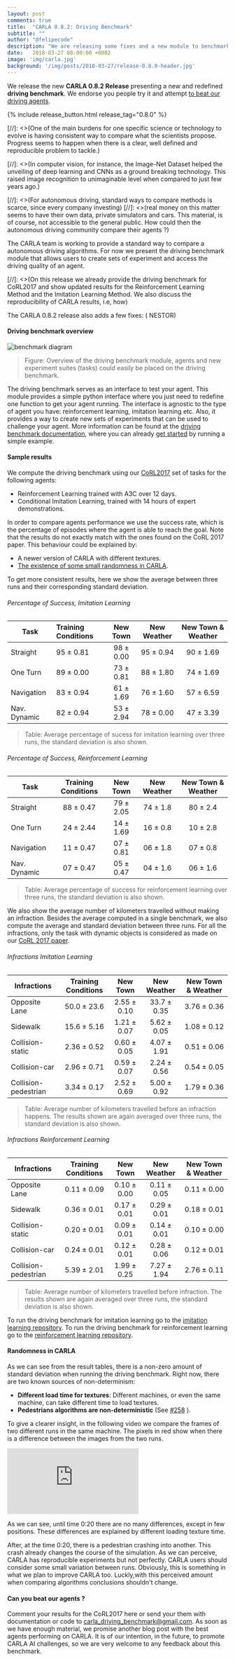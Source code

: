 ```yaml
---
layout: post
comments: true
title:  "CARLA 0.8.2: Driving Benchmark"
subtitle: ""
author: "@felipecode"
description: "We are releasing some fixes and a new module to benchmark agents."
date:   2018-03-27 08:00:00 +0002
image: 'img/carla.jpg'
background: '/img/posts/2018-03-27/release-0.8.0-header.jpg'
---
```


We release the new  **CARLA 0.8.2 Release** presenting a
new and redefined **driving benchmark**. We endorse you people try it and attempt [to beat our driving agents](#can-you-beat-our-agents-).


<!-- Get release button -->

{% include release_button.html release_tag="0.8.0" %}



[//]: <>(One of the main burdens for one specific science or  technology to evolve is having consistent way to compare what  the scientists propose. Progress seems to happen when there is a clear, well defined and reproducible problem to tackle.)

[//]: <>(In computer vision, for instance, the Image-Net Dataset  helped the unveiling of deep learning and CNNs as  a ground breaking technology. This raised image recognition to unimaginable level when compared to just few years ago.)

[//]: <>(For autonomous driving, standard ways to compare methods is scarce, since every company investing)
[//]: <>(real money on this matter seems to have their own data, private simulators and cars. This material, is of course, not accessible to the general public. How could then the autonomous driving community compare their agents ?)


The CARLA team is working to provide a standard way  to compare a autonomous driving algorithms.
For now we present the driving benchmark module that allows users to create sets of experiment and access the driving quality of an agent.

[//]: <>(On this release we already provide the driving benchmark for CoRL2017 and show updated results for the Reinforcement Learning Method and the Imitation Learning Method. We also discuss the reproducibility of CARLA results, i.e, how)

The CARLA 0.8.2 release also adds a few fixes: ( NESTOR)


#### Driving benchmark overview


![benchmark diagram](/img/posts/2018-04-15/benchmark_diagram_small.png)

> Figure: Overview of the driving benchmark module, agents and new experiment suites (tasks) could easily be placed on the driving benchmark.

The driving benchmark serves as an interface to test your agent.
This module provides a simple python interface where you just need to redefine one function to get your agent
running. The interface is agnostic to the type of agent you have: reinforcement learning, imitation learning etc.
Also, it provides a way to create new sets of experiments that can be used to challenge your agent.
More information can be found at the [driving benchmark documentation](), where you can
already [get started]() by running a simple example.


#### Sample results

We compute the driving benchmark using our [CoRL2017](http://proceedings.mlr.press/v78/dosovitskiy17a/dosovitskiy17a.pdf)
set of tasks for the following agents:

  * Reinforcement Learning trained with A3C over 12 days.
  * Conditional Imitation Learning, trained with 14 hours of expert demonstrations.

In order to compare agents performance we use the success rate,
which is the percentage of episodes where the agent is able to reach the goal.
Note that the results do not exactly match with the ones found
on the CoRL 2017 paper. This behaviour could be explained by:

* A newer version of CARLA with different textures.
* [The existence of some small randomness in CARLA](#randomness-in-carla).

To get more consistent results, here we show the average between three
runs and their corresponding standard deviation.


###### Percentage of Success, Imitation Learning

Task          | Training Conditions | New Town | New Weather     | New Town & Weather
--------------|:------------------- |:--------:|:---------------:| :----:
Straight      | 95 ± 0.81           | 98 ± 0.00| 95 ± 0.94       | 90 ± 1.69
One Turn      | 89 ± 0.00           | 73 ± 0.81| 88 ± 1.80       | 74 ± 1.69
Navigation    | 83 ± 0.94           | 61 ± 1.69| 76 ± 1.60       | 57 ± 6.59
Nav. Dynamic  | 82 ± 0.94           | 53 ± 2.94| 78 ± 0.00       | 47 ± 3.39

> Table: Average percentage of sucess for imitation learning over three runs, the standard deviation is also shown.

###### Percentage of Success, Reinforcement Learning

Task          | Training Conditions | New Town  | New Weather     | New Town & Weather
--------------|:-------------------:|:---------:|:---------------:| :-------------:
Straight      | 88 ± 0.47           | 79 ± 2.05 | 74 ± 1.8        | 80 ± 2.4
One Turn      | 24 ± 2.44           | 14 ± 1.69 | 16 ± 0.8        | 10 ± 2.8
Navigation    | 11 ± 0.47           | 07 ± 0.81 | 06 ± 1.8        | 07 ± 0.8
Nav. Dynamic  | 07 ± 0.47           | 05 ± 0.47 | 04 ± 1.6        | 06 ± 1.6

> Table: Average percentage of success for reinforcement learning over three runs, the standard deviation is also shown.

We also show the average number of kilometers travelled without making an infraction.
Besides the average computed in a single benchmark, we also compute the average and standard deviation between three runs.
For all the infractions, only the task with dynamic objects is considered as made on our [CoRL 2017 paper](proceedings.mlr.press/v78/dosovitskiy17a/dosovitskiy17a.pdf).

###### Infractions Imitation Learning

Infractions                | Training Conditions | New Town   | New Weather     | New Town & Weather
--------------             |:-------------------:|:----------:|:---------------:| :----:
Opposite Lane              | 50.0 ± 23.6         | 2.55 ± 0.10| 33.7 ± 0.35     | 3.76 ± 0.36
Sidewalk                   | 15.6 ± 5.16         | 1.21 ± 0.07| 5.62 ± 0.05     | 1.08 ± 0.12
Collision-static           | 2.36 ± 0.52         | 0.60 ± 0.05| 4.07 ± 1.91     | 0.51 ± 0.06
Collision-car              | 2.96 ± 0.71         | 0.59 ± 0.07| 2.24 ± 0.56     | 0.54 ± 0.05
Collision-pedestrian       | 3.34 ± 0.17         | 2.52 ± 0.69| 5.00 ± 0.92     | 1.79 ± 0.36

> Table: Average number of kilometers travelled before an infraction happens.
The results shown are again averaged over three runs, the standard deviation is also shown.


###### Infractions Reinforcement Learning

Infractions                | Training Conditions | New Town   | New Weather     | New Town & Weather
--------------             |:-------------------:|:----------:|:---------------:| :----:
Opposite Lane              | 0.11 ± 0.09         | 0.10 ± 0.00| 0.11 ± 0.05     | 0.11 ± 0.00
Sidewalk                   | 0.36 ± 0.01         | 0.17 ± 0.01| 0.29 ± 0.01     | 0.18 ± 0.01
Collision-static           | 0.20 ± 0.01         | 0.09 ± 0.01| 0.14 ± 0.01     | 0.10 ± 0.00
Collision-car              | 0.24 ± 0.01         | 0.12 ± 0.01| 0.28 ± 0.06     | 0.12 ± 0.01
Collision-pedestrian       | 5.39 ± 2.01         | 1.99 ± 0.25| 7.27 ± 1.94     | 2.76 ± 0.11

> Table: Average number of kilometers travelled before infraction. The results shown are again averaged over three runs, the standard deviation is also shown.


To run the driving benchmark for imitation learning go to the [imitation learning repository](https://github.com/carla-simulator/imitation-learning).
To run the driving benchmark for reinforcement learning go to the [reinforcement learning repository](https://github.com/carla-simulator/imitation-learning).

#### Randomness in CARLA

As we can see from the result tables, there is a non-zero amount of standard deviation
when running the driving benchmark.
 Right now, there are two known sources of non-determinism:

* **Different load time for textures**: Different machines, or even the same machine, can take different time to load textures.
* **Pedestrians algorithms are non-deterministic** (See  [#258](https://github.com/carla-simulator/carla/issues/258) ).

To give a clearer insight, in the following video we compare the frames of two different runs in the same machine.
The pixels in red show when there is a difference between the images from the two runs.

<div class="intrinsic-container intrinsic-container-16x9">
  <iframe src="https://www.youtube.com/embed/6uCbRHj3ojo?feature=oembed&vq=hd720" frameborder="0" gesture="media" allowfullscreen="" class="fluidvids-item" data-fluidvids="loaded"></iframe>
</div>

As we can see, until time 0:20 there are no many differences,
except in few positions. These differences are explained by different
loading texture time.

After, at the time 0:20, there is a pedestrian crashing into another.
This crash already changes the course of the simulation.
As we can perceive, CARLA has reproducible experiments
but not perfectly. CARLA users should consider some small variation
between runs. Obviously, this is something in what we plan to improve CARLA too.
Luckly,with this perceived amount when comparing algorithms conclusions shouldn't change.

#### Can you beat our agents ?


Comment your results for the CoRL2017 here or send your them with documentation or code to carla_driving_benchmark@gmail.com.
 As soon as we have enough material, we promise another blog post with the best agents performing on CARLA.
 It is of our intention, in the future, to promote CARLA AI challenges, so we are very welcome to any feedback about this benchmark.


